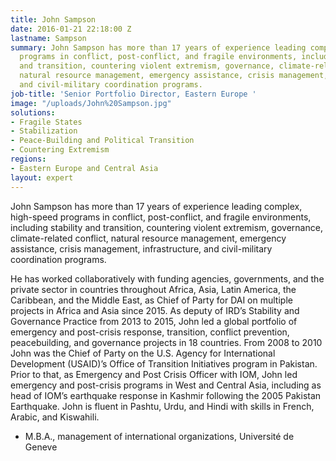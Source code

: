 ```yaml
---
title: John Sampson
date: 2016-01-21 22:18:00 Z
lastname: Sampson
summary: John Sampson has more than 17 years of experience leading complex, high-speed
  programs in conflict, post-conflict, and fragile environments, including stability
  and transition, countering violent extremism, governance, climate-related conflict,
  natural resource management, emergency assistance, crisis management, infrastructure,
  and civil-military coordination programs.
job-title: 'Senior Portfolio Director, Eastern Europe '
image: "/uploads/John%20Sampson.jpg"
solutions:
- Fragile States
- Stabilization
- Peace-Building and Political Transition
- Countering Extremism
regions:
- Eastern Europe and Central Asia
layout: expert
---
```


John Sampson has more than 17 years of experience leading complex, high-speed programs in conflict, post-conflict, and fragile environments, including stability and transition, countering violent extremism, governance, climate-related conflict, natural resource management, emergency assistance, crisis management, infrastructure, and civil-military coordination programs.

He has worked collaboratively with funding agencies, governments, and the private sector in countries throughout Africa, Asia, Latin America, the Caribbean, and the Middle East, as Chief of Party for DAI on multiple projects in Africa and Asia since 2015. As deputy of IRD’s Stability and Governance Practice from 2013 to 2015, John led a global portfolio of emergency and post-crisis response, transition, conflict prevention, peacebuilding, and governance projects in 18 countries. From 2008 to 2010 John was the Chief of Party on the U.S. Agency for International Development (USAID)’s Office of Transition Initiatives program in Pakistan. Prior to that, as Emergency and Post Crisis Officer with IOM, John led emergency and post-crisis programs in West and Central Asia, including as head of IOM’s earthquake response in Kashmir following the 2005 Pakistan Earthquake. John is fluent in Pashtu, Urdu, and Hindi with skills in French, Arabic, and Kiswahili.

* M.B.A., management of international organizations, Université de Geneve